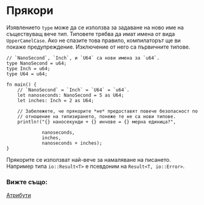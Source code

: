 # Прякори

Изявлениeто `type` може да се използва за задаване на ново име на съществуващ
вече тип. Типовете трябва да имат имена от вида `UpperCamelCase`. Ако не
спазите това правило, компилаторът ще ви покаже предупреждение. Изключение от
него са първичните типове.

```rust,editable
// `NanoSecond`, `Inch`, и `U64` са нови имена за `u64`.
type NanoSecond = u64;
type Inch = u64;
type U64 = u64;

fn main() {
    // `NanoSecond` = `Inch` = `U64` = `u64`.
    let nanoseconds: NanoSecond = 5 as U64;
    let inches: Inch = 2 as U64;

    // Забележете, че прякорите *не* предоставят повече безопасност по
    // отношение на типизирането, понеже те не са нови типове.
    println!("{} наносекунди + {} инчове = {} мерна единица?",

             nanoseconds,
             inches,
             nanoseconds + inches);
}
```

Прякорите се използват най-вече за намаляване на писането. Например типа
`io::Result<T>` е псевдоним  на `Result<T, io::Error>`.

### Вижте също:

[Атрибути](../attribute.md)
